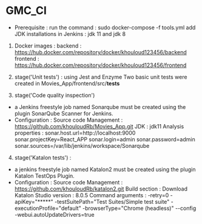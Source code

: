# GMC_CI

- Prerequisite : 
run the command : sudo docker-compose -f tools.yml 
add JDK installations in Jenkins : jdk 11 and jdk 8

1. Docker images : 
backend : https://hub.docker.com/repository/docker/khouloud123456/backend 
frontend  : https://hub.docker.com/repository/docker/khouloud123456/frontend

2. stage('Unit tests') : using Jest and Enzyme 
Two basic unit tests were created in Movies_App/frontend/src/__tests__

3. stage('Code quality inspection')
- a Jenkins freestyle job named Sonarqube must be created using the plugin SonarQube Scanner for Jenkins.
- Configuration : 
Source code Management : https://github.com/khouloudRb/Movies_App.git
JDK : jdk11
Analysis properties : 
sonar.host.url=http://localhost:9000
sonar.projectKey=React_APP
sonar.login=admin
sonar.password=admin
sonar.sources=/var/lib/jenkins/workspace/Sonarqube

4. stage('Katalon tests') : 
- a jenkins freestyle job named Katalon2 must be created using the plugin Katalon TestOps Plugin.
- Configuration :
Source code Management : https://github.com/khouloudRb/katalon2.git 
Build section : 
Download Katalon Studio version : 8.0.5
Command arguments : 
-retry=0 -apiKey="*****" -testSuitePath="Test Suites/Simple test suite" -executionProfile="default" -browserType="Chrome (headless)" --config -webui.autoUpdateDrivers=true 

